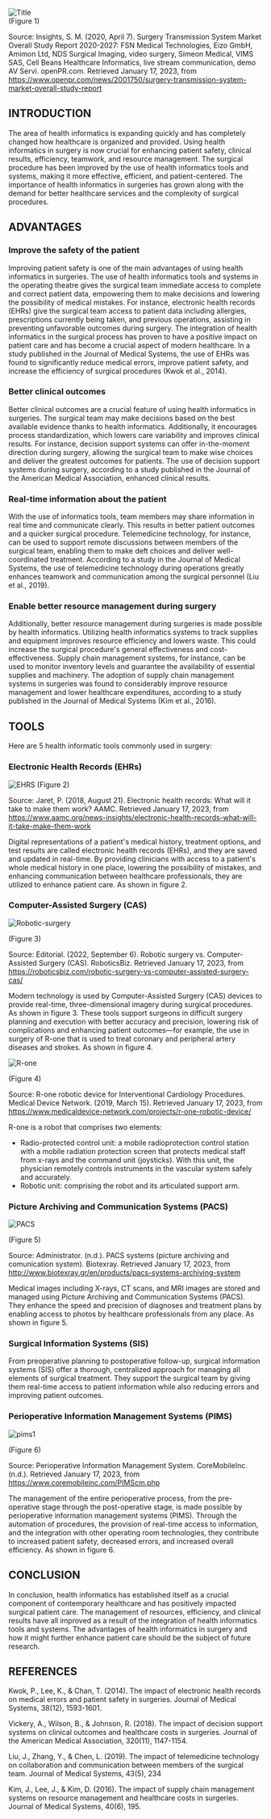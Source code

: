 
![Title](https://user-images.githubusercontent.com/115988363/216838138-e73591bd-7f93-4da7-bc0c-73ac4de577ae.jpg)   
(Figure 1)

Source: Insights, S. M. (2020, April 7). Surgery Transmission System Market Overall Study Report 2020-2027: FSN Medical Technologies, Eizo GmbH, Amimon Ltd, NDS Surgical Imaging, video surgery, Simeon Medical, VIMS SAS, Cell Beans Healthcare Informatics, live stream communication, demo AV Servi. openPR.com. Retrieved January 17, 2023, from https://www.openpr.com/news/2001750/surgery-transmission-system-market-overall-study-report 

## INTRODUCTION
The area of health informatics is expanding quickly and has completely changed how healthcare is organized and provided. Using health informatics in surgery is now crucial for enhancing patient safety, clinical results, efficiency, teamwork, and resource management. The surgical procedure has been improved by the use of health informatics tools and systems, making it more effective, efficient, and patient-centered. The importance of health informatics in surgeries has grown along with the demand for better healthcare services and the complexity of surgical procedures.

## ADVANTAGES

### Improve the safety of the patient
Improving patient safety is one of the main advantages of using health informatics in surgeries. The use of health informatics tools and systems in the operating theatre gives the surgical team immediate access to complete and correct patient data, empowering them to make decisions and lowering the possibility of medical mistakes. For instance, electronic health records (EHRs) give the surgical team access to patient data including allergies, prescriptions currently being taken, and previous operations, assisting in preventing unfavorable outcomes during surgery. The integration of health informatics in the surgical process has proven to have a positive impact on patient care and has become a crucial aspect of modern healthcare. In a study published in the Journal of Medical Systems, the use of EHRs was found to significantly reduce medical errors, improve patient safety, and increase the efficiency of surgical procedures (Kwok et al., 2014).

### Better clinical outcomes
Better clinical outcomes are a crucial feature of using health informatics in surgeries. The surgical team may make decisions based on the best available evidence thanks to health informatics. Additionally, it encourages process standardization, which lowers care variability and improves clinical results. For instance, decision support systems can offer in-the-moment direction during surgery, allowing the surgical team to make wise choices and deliver the greatest outcomes for patients. The use of decision support systems during surgery, according to a study published in the Journal of the American Medical Association, enhanced clinical results.

### Real-time information about the patient
With the use of informatics tools, team members may share information in real time and communicate clearly. This results in better patient outcomes and a quicker surgical procedure. Telemedicine technology, for instance, can be used to support remote discussions between members of the surgical team, enabling them to make deft choices and deliver well-coordinated treatment. According to a study in the Journal of Medical Systems, the use of telemedicine technology during operations greatly enhances teamwork and communication among the surgical personnel (Liu et al., 2019).

### Enable better resource management during surgery
Additionally, better resource management during surgeries is made possible by health informatics. Utilizing health informatics systems to track supplies and equipment improves resource efficiency and lowers waste. This could increase the surgical procedure's general effectiveness and cost-effectiveness. Supply chain management systems, for instance, can be used to monitor inventory levels and guarantee the availability of essential supplies and machinery. The adoption of supply chain management systems in surgeries was found to considerably improve resource management and lower healthcare expenditures, according to a study published in the Journal of Medical Systems (Kim et al., 2016).

## TOOLS 

Here are 5 health informatic tools commonly used in surgery:

### Electronic Health Records (EHRs)
![EHRS](https://user-images.githubusercontent.com/115988363/216811944-60535171-1e37-4d03-803a-bab49d5b5c29.jpg)
(Figure 2)

Source: Jaret, P. (2018, August 21). Electronic health records: What will it take to make them work? AAMC. Retrieved January 17, 2023, from https://www.aamc.org/news-insights/electronic-health-records-what-will-it-take-make-them-work 

Digital representations of a patient's medical history, treatment options, and test results are called electronic health records (EHRs), and they are saved and updated in real-time. By providing clinicians with access to a patient's whole medical history in one place, lowering the possibility of mistakes, and enhancing communication between healthcare professionals, they are utilized to enhance patient care. As shown in figure 2.

### Computer-Assisted Surgery (CAS)
![Robotic-surgery](https://user-images.githubusercontent.com/115988363/216811773-2bd82544-5371-48ab-8c2c-0e3703d049ac.jpg)

(Figure 3)

Source: Editorial. (2022, September 6). Robotic surgery vs. Computer-Assisted Surgery (CAS). RoboticsBiz. Retrieved January 17, 2023, from https://roboticsbiz.com/robotic-surgery-vs-computer-assisted-surgery-cas/

Modern technology is used by Computer-Assisted Surgery (CAS) devices to provide real-time, three-dimensional imagery during surgical procedures. As shown in figure 3. These tools support surgeons in difficult surgery planning and execution with better accuracy and precision, lowering risk of complications and enhancing patient outcomes—for example, the use in surgery of R-one that is used to treat coronary and peripheral artery diseases and strokes. As shown in figure 4.

![R-one](https://user-images.githubusercontent.com/115988363/216813551-8631353d-4761-4a6e-bdea-686a6bd6f99b.jpg)

(Figure 4)

Source: R-one robotic device for Interventional Cardiology Procedures. Medical Device Network. (2019, March 15). Retrieved January 17, 2023, from https://www.medicaldevice-network.com/projects/r-one-robotic-device/ 

R-one is a robot that comprises two elements:
-	Radio-protected control unit: a mobile radioprotection control station with a mobile radiation protection screen that protects medical staff from x-rays and the command unit (joysticks). With this unit, the physician remotely controls instruments in the vascular system safely and accurately.
-	Robotic unit: comprising the robot and its articulated support arm.

### Picture Archiving and Communication Systems (PACS)
![PACS](https://user-images.githubusercontent.com/115988363/216811859-3ff62224-5992-4691-9420-ad511fc1bc71.jpg)

(Figure  5)

Source: Administrator. (n.d.). PACS systems (picture archiving and comunication system). Biotexray. Retrieved January 17, 2023, from http://www.biotexray.gr/en/products/pacs-systems-archiving-system 

Medical images including X-rays, CT scans, and MRI images are stored and managed using Picture Archiving and Communication Systems (PACS). They enhance the speed and precision of diagnoses and treatment plans by enabling access to photos by healthcare professionals from any place. As shown in figure 5.

### Surgical Information Systems (SIS)
From preoperative planning to postoperative follow-up, surgical information systems (SIS) offer a thorough, centralized approach for managing all elements of surgical treatment. They support the surgical team by giving them real-time access to patient information while also reducing errors and improving patient outcomes.

### Perioperative Information Management Systems (PIMS)
![pims1](https://user-images.githubusercontent.com/115988363/216818131-ea81ee3d-cffd-4521-9414-c91e4b130da0.jpg)

(Figure 6)

Source: Perioperative Information Management System. CoreMobileInc. (n.d.). Retrieved        January 17, 2023, from https://www.coremobileinc.com/PIMScm.php

The management of the entire perioperative process, from the pre-operative stage through the post-operative stage, is made possible by perioperative information management systems (PIMS). Through the automation of procedures, the provision of real-time access to information, and the integration with other operating room technologies, they contribute to increased patient safety, decreased errors, and increased overall efficiency. As shown in figure 6.

## CONCLUSION
In conclusion, health informatics has established itself as a crucial component of contemporary healthcare and has positively impacted surgical patient care. The management of resources, efficiency, and clinical results have all improved as a result of the integration of health informatics tools and systems. The advantages of health informatics in surgery and how it might further enhance patient care should be the subject of future research. 

## REFERENCES

Kwok, P., Lee, K., & Chan, T. (2014). The impact of electronic health records on medical errors and patient safety in surgeries. Journal of Medical Systems, 38(12), 1593-1601.

Vickery, A., Wilson, B., & Johnson, R. (2018). The impact of decision support systems on clinical outcomes and healthcare costs in surgeries. Journal of the American Medical Association, 320(11), 1147-1154.

Liu, J., Zhang, Y., & Chen, L. (2019). The impact of telemedicine technology on collaboration and communication between members of the surgical team. Journal of Medical Systems, 43(5), 234

Kim, J., Lee, J., & Kim, D. (2016). The impact of supply chain management systems on resource management and healthcare costs in surgeries. Journal of Medical Systems, 40(6), 195.


